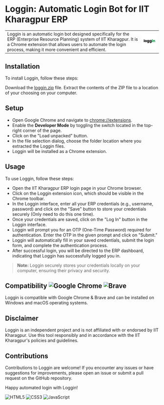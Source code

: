 
# Loggin: Automatic Login Bot for IIT Kharagpur ERP
<table>
  <tr>
    <td>Loggin is an automatic login bot designed specifically for the ERP (Enterprise Resource Planning) system of IIT Kharagpur. It is a Chrome extension that allows users to automate the login process, making it more convenient and efficient.</td>
    <td><img src="assets/loggin.png" alt="loggin-logo" width="200"/></td>
  </tr>
</table>


## Installation
To install Loggin, follow these steps:

Download the [loggin.zip](loggin.zip) file.
Extract the contents of the ZIP file to a location of your choosing on your computer.
## Setup
* Open Google Chrome and navigate to [chrome://extensions](chrome://extensions).
* Enable the **Developer Mode** by toggling the switch located in the top-right corner of the page.
* Click on the "Load unpacked" button.
* In the file selection dialog, choose the folder location where you extracted the Loggin files.
* Loggin will be installed as a Chrome extension.

## Usage
To use Loggin, follow these steps:
* Open the IIT Kharagpur ERP login page in your Chrome browser.
* Click on the Loggin extension icon, which should be visible in the Chrome toolbar.
* In the Loggin interface, enter all your ERP credentials (e.g., username, password) and click on the "Save" button to store your credentials securely (Only need to do this one time).
* Once your credentials are saved, click on the "Log In" button in the Loggin interface.
* Loggin will prompt you for an OTP (One-Time Password) required for authentication. Enter the OTP in the given prompt and click on "Submit."
* Loggin will automatically fill in your saved credentials, submit the login form, and complete the authentication process.
* After successful login, you will be directed to the ERP dashboard, indicating that Loggin has successfully logged you in.
> **Note:**  Loggin securely stores your credentials locally on your computer, ensuring their privacy and security.

## Compatibility    ![Google Chrome](https://img.shields.io/badge/Google_chrome-4285F4?style=for-the-badge&logo=Google-chrome&logoColor=white) ![Brave](https://img.shields.io/badge/Brave-FF1B2D?style=for-the-badge&logo=Brave&logoColor=white)
Loggin is compatible with Google Chrome & Brave and can be installed on Windows and macOS operating systems.

## Disclaimer
Loggin is an independent project and is not affiliated with or endorsed by IIT Kharagpur. Use this tool responsibly and in accordance with the IIT Kharagpur's policies and guidelines.

## Contributions
Contributions to Loggin are welcome! If you encounter any issues or have suggestions for improvements, please open an issue or submit a pull request on the GitHub repository.

Happy automated login with Loggin!



![HTML5](https://img.shields.io/badge/HTML5-E34F26?style=for-the-badge&logo=html5&logoColor=white)  ![CSS3](https://img.shields.io/badge/CSS3-1572B6?style=for-the-badge&logo=css3&logoColor=white)  ![JavaScript](https://img.shields.io/badge/JavaScript-323330?style=for-the-badge&logo=javascript&logoColor=F7DF1E)
